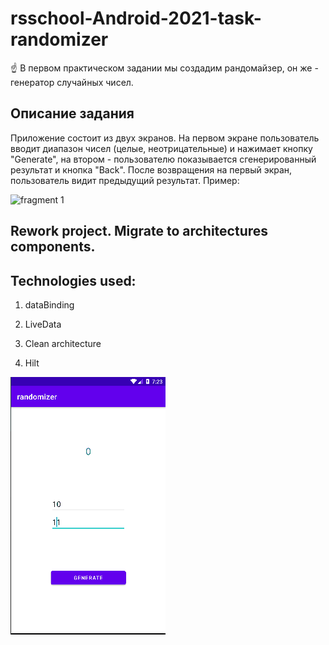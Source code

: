 # rsschool-Android-2021-task-randomizer

:point_up: В первом практическом задании мы создадим рандомайзер, он же - генератор случайных чисел.

## Описание задания

Приложение состоит из двух экранов. На первом экране пользователь вводит диапазон чисел (целые, неотрицательные) и нажимает кнопку "Generate", на втором - пользователю показывается сгенерированный результат и кнопка "Back". После возвращения на первый экран, пользователь видит предыдущий результат. Пример:

<img alt="fragment 1" src="/img/randomizer.gif" width="250" height="500" />

## Rework project. Migrate to architectures components.

## Technologies used:

1. dataBinding

2. LiveData

3. Clean architecture

4. Hilt

<img alt="fragment 2" src="https://github.com/aleh-god/rsschool2021-Android-task-randomizer/blob/master/Task%20randomizer.gif" />
